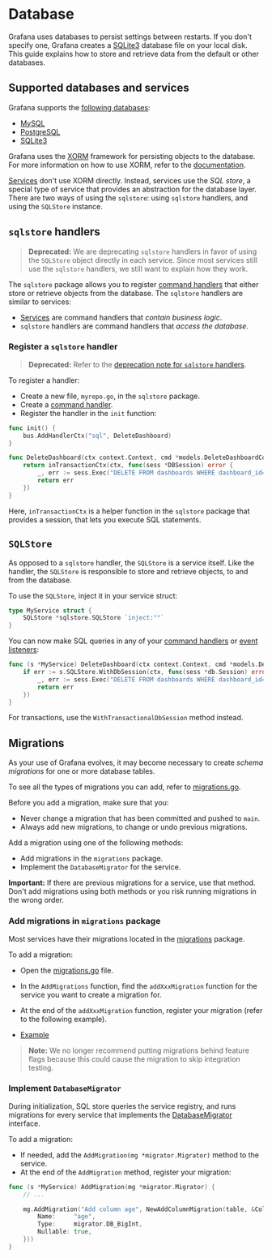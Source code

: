 # Database

Grafana uses databases to persist settings between restarts. If you don't specify one, Grafana creates a [SQLite3](https://www.sqlite.org/) database file on your local disk. This guide explains how to store and retrieve data from the default or other databases.

## Supported databases and services

Grafana supports the [following databases](https://grafana.com/docs/installation/requirements/#database):

- [MySQL](https://www.mysql.com/)
- [PostgreSQL](https://www.postgresql.org/)
- [SQLite3](https://www.sqlite.org/)

Grafana uses the [XORM](https://xorm.io) framework for persisting objects to the database. For more information on how to use XORM, refer to the [documentation](https://gobook.io/read/gitea.com/xorm/manual-en-US/).

[Services](services.md) don't use XORM directly. Instead, services use the _SQL store_, a special type of service that provides an abstraction for the database layer. There are two ways of using the `sqlstore`: using `sqlstore` handlers, and using the `SQLStore` instance.

## `sqlstore` handlers

> **Deprecated:** We are deprecating `sqlstore` handlers in favor of using the `SQLStore` object directly in each service. Since most services still use the `sqlstore` handlers, we still want to explain how they work.

The `sqlstore` package allows you to register [command handlers](communication.md#handle-commands) that either store or retrieve objects from the database. The `sqlstore` handlers are similar to services:

- [Services](services.md) are command handlers that _contain business logic_.
- `sqlstore` handlers are command handlers that _access the database_.

### Register a `sqlstore` handler

> **Deprecated:** Refer to the [deprecation note for `sqlstore` handlers](#sqlstore-handlers).

To register a handler:

- Create a new file, `myrepo.go`, in the `sqlstore` package.
- Create a [command handler](communication.md#handle-commands).
- Register the handler in the `init` function:

```go
func init() {
    bus.AddHandlerCtx("sql", DeleteDashboard)
}

func DeleteDashboard(ctx context.Context, cmd *models.DeleteDashboardCommand) error {
    return inTransactionCtx(ctx, func(sess *DBSession) error {
        _, err := sess.Exec("DELETE FROM dashboards WHERE dashboard_id=?", cmd.DashboardID)
        return err
    })
}
```

Here, `inTransactionCtx` is a helper function in the `sqlstore` package that provides a session, that lets you execute SQL statements.

## `SQLStore`

As opposed to a `sqlstore` handler, the `SQLStore` is a service itself. Like the handler, the `SQLStore` is responsible to store and retrieve objects, to and from the database.

To use the `SQLStore`, inject it in your service struct:

```go
type MyService struct {
    SQLStore *sqlstore.SQLStore `inject:""`
}
```

You can now make SQL queries in any of your [command handlers](communication.md#handle-commands) or [event listeners](communication.md#subscribe-to-an-event):

```go
func (s *MyService) DeleteDashboard(ctx context.Context, cmd *models.DeleteDashboardCommand) error {
    if err := s.SQLStore.WithDbSession(ctx, func(sess *db.Session) error {
        _, err := sess.Exec("DELETE FROM dashboards WHERE dashboard_id=?", cmd.DashboardID)
        return err
    })
}
```

For transactions, use the `WithTransactionalDbSession` method instead.

## Migrations

As your use of Grafana evolves, it may become necessary to create _schema migrations_ for one or more database tables.

To see all the types of migrations you can add, refer to [migrations.go](/pkg/services/sqlstore/migrator/migrations.go).

Before you add a migration, make sure that you:

- Never change a migration that has been committed and pushed to `main`.
- Always add new migrations, to change or undo previous migrations.

Add a migration using one of the following methods:

- Add migrations in the `migrations` package.
- Implement the `DatabaseMigrator` for the service.

**Important:** If there are previous migrations for a service, use that method. Don't add migrations using both methods or you risk running migrations in the wrong order.

### Add migrations in `migrations` package

Most services have their migrations located in the [migrations](/pkg/services/sqlstore/migrations/migrations.go) package.

To add a migration:

- Open the [migrations.go](/pkg/services/sqlstore/migrations/migrations.go) file.
- In the `AddMigrations` function, find the `addXxxMigration` function for the service you want to create a migration for.
- At the end of the `addXxxMigration` function, register your migration (refer to the following example).

- [Example](https://github.com/grafana/grafana/blob/00d0640b6e778ddaca021670fe851fe00982acf2/pkg/services/sqlstore/migrations/migrations.go#L55-L70)

> **Note:** We no longer recommend putting migrations behind feature flags because this could cause the migration to skip integration testing.

### Implement `DatabaseMigrator`

During initialization, SQL store queries the service registry, and runs migrations for every service that implements the [DatabaseMigrator](https://github.com/grafana/grafana/blob/44c2007498c76c2dbb48e8366b4af410f1ee1b98/pkg/registry/registry.go#L101-L106) interface.

To add a migration:

- If needed, add the `AddMigration(mg *migrator.Migrator)` method to the service.
- At the end of the `AddMigration` method, register your migration:

```go
func (s *MyService) AddMigration(mg *migrator.Migrator) {
    // ...

    mg.AddMigration("Add column age", NewAddColumnMigration(table, &Column{
        Name:     "age",
        Type:     migrator.DB_BigInt,
        Nullable: true,
    }))
}
```
